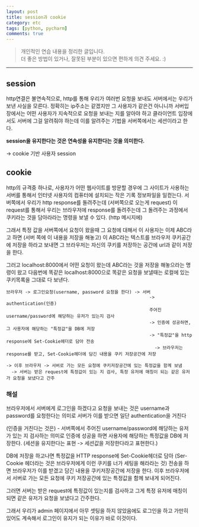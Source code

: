 ```yaml
---
layout: post
title: session과 cookie
category: etc
tags: [python, pycharm]
comments: true
---
```


> 개인적인 연습 내용을 정리한 글입니다.      
> 더 좋은 방법이 있거나, 잘못된 부분이 있으면 편하게 의견 주세요. :)

<hr>

## session

http연결은 불연속적으로, http를 통해 우리가 여러번 요청을 보내도 서버에서는 우리가 보낸 사실을 모른다.
정확히는 ip주소는 같겠지만 그 사용자가 같은건 아니니까 서버입장에서는 어떤 사용자가 지속적으로 요청을 보내는 지를 알아야 하고 클라이언트 입장에서도 서버에 그걸 알려줘야 하는데 이를 알려주는 기법을 서버쪽에서는 세션이라고 한다.

**session을 유지한다는 것은 연속성을 유지한다는 것을 의미한다.**

-> cookie 기반 사용자 session

## cookie

http의 규격중 하나로, 사용자가 어떤 웹사이트를 방문할 경우에 그 사이트가 사용하는 서버를 통해서 인터넷 사용자의 컴퓨터에 설치되는 작은 기록 정보파일을 일컫는다. 서버쪽에서 우리가 http response를 돌려주는데 (서버쪽으로 오는게 request) 이 request를 통해서 우리는 브라우저에 response를 돌려주는데 그 돌려주는 과정에서 쿠키라는 것을 담아라라는 명령을 보낼 수 있다. (http 메시지에)

그래서 특정 값을 서버쪽에서 요청이 왔을때 그 요청에 대해서 이 사용자는 이제 ABC라고 하면 (서버 쪽에 이 내용을 저장을 해놓고) 이 ABC라는 텍스트를 브라우저 쿠키공간에 저장을 하라고 보내면 그 브라우저는 자신의 쿠키를 저장하는 공간에 url과 같이 저장을 한다.

그러고 localhost:8000에서 어떤 요청이 왔는데 ABC라는 것을 저장을 해놓으라는 명령이 왔고 다음번에 똑같은 localhost:8000으로 똑같은 요청을 보낼때는 로컬에 있는 쿠키목록을 그대로 다 보낸다.

```
브라우저 -> 로그인요청(username, password 요청을 한다) -> 서버
                                                      -> authentication(인증)
                                                      주어진 username/password에 해당하는 유저가 있는지 검사
                                                      -> 인증에 성공하면, 그 사용자에 해당하는 "특정값"을 DB에 저장
                                                      -> "특정값"을 http response에 Set-Cookie헤더로 담아 전송
                                                        -> 브라우저는 response를 받고, Set-Cookie헤더에 담긴 내용을 쿠키 저장공간에 저장

-> 이후 브라우저 -> 서버로 가는 모든 요청에 쿠키저장공간에 있는 특정값을 함께 보냄
  -> 서버는 받은 request에 특정값이 있는 지 검사, 특정 유저에 매칭이 되는 같은 유저가 요청을 보냈다고 간주
```

### 해설

브라우저에서 서버에게 로그인을 하겠다고 요청을 보내는 것은 username과 password를 요청한다는 의미로 서버가 이를 받으면 일단 authentication을 거친다

(인증을 거친다는 것은) - 서버쪽에서 주어진 username/password에 해당하는 유저가 있는 지 검사하는 의미로 인증에 성공을 하면 사용자에 해당하는 특정값을 DB에 저장한다. (세션을 유지한다는 표현 -> 세션값을 저장한다라고 표현한다.)

DB에 저장을 하고나면 특정값을 HTTP response에 Set-Cookie헤더로 담아 (Ser-Cookie 헤더라는 것은 브라우저에게 이런 쿠키를 너가 세팅을 해라라는 것) 전송을 하면
브라우저가 이를 받겠고 담긴 내용을 쿠키저장공간에 저장을 한다. 이후 브라우저에서 서버로 가는 모든 요청에 쿠키 저장공간에 있는 특정값을 함께 보내게 되어진다.

그러면 서버는 받은 request에 특정값이 있는지를 검사하고 그게 특정 유저에 매칭이 되면 같은 유저가 요청을 보냈다고 간주한다.

그래서 우리가 admin 페이지에서 아무 셋팅을 하지 않았음에도 로그인을 하고 가만히 있어도 계속해서 로그인이 유지가 되는 이유가 바로 이것이다.
